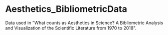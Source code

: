 # Aesthetics_BibliometricData
Data used in "What counts as Aesthetics in Science? A Bibliometric Analysis and Visualization of the Scientific Literature from 1970 to 2018".
